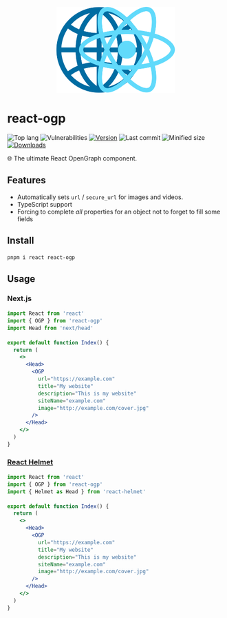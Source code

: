 <p align="center">
  <img src="logo.svg" height="200px" />
</p>

# react-ogp

![Top lang][top-lang-badge-url]
![Vulnerabilities][vulns-badge-url]
[![Version][v-badge-url]][npm-url]
![Last commit][last-commit-badge-url]
![Minified size][size-badge-url] [![Downloads][dl-badge-url]][npm-url]

🌐 The ultimate React OpenGraph component.

## Features

- Automatically sets `url` / `secure_url` for images and videos.
- TypeScript support
- Forcing to complete _all_ properties for an object not to forget to fill some fields

## Install

```sh
pnpm i react react-ogp
```

## Usage

### Next.js

```jsx
import React from 'react'
import { OGP } from 'react-ogp'
import Head from 'next/head'

export default function Index() {
  return (
    <>
      <Head>
        <OGP
          url="https://example.com"
          title="My website"
          description="This is my website"
          siteName="example.com"
          image="http://example.com/cover.jpg"
        />
      </Head>
    </>
  )
}
```

### [React Helmet](https://github.com/nfl/react-helmet)

```jsx
import React from 'react'
import { OGP } from 'react-ogp'
import { Helmet as Head } from 'react-helmet'

export default function Index() {
  return (
    <>
      <Head>
        <OGP
          url="https://example.com"
          title="My website"
          description="This is my website"
          siteName="example.com"
          image="http://example.com/cover.jpg"
        />
      </Head>
    </>
  )
}
```

[top-lang-badge-url]: https://img.shields.io/github/languages/top/talentlessguy/react-ogp.svg?style=flat-square
[vulns-badge-url]: https://img.shields.io/snyk/vulnerabilities/npm/react-ogp.svg?style=flat-square
[v-badge-url]: https://img.shields.io/npm/v/react-ogp.svg?style=flat-square
[npm-url]: https://www.npmjs.com/package/react-ogp
[last-commit-badge-url]: https://img.shields.io/github/last-commit/talentlessguy/react-ogp.svg?style=flat-square
[size-badge-url]: https://img.shields.io/bundlephobia/min/react-ogp.svg?style=flat-square
[dl-badge-url]: https://img.shields.io/npm/dt/react-ogp?style=flat-square

